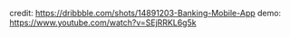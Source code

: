 credit:
https://dribbble.com/shots/14891203-Banking-Mobile-App
demo:
https://www.youtube.com/watch?v=SEjRRKL6g5k

